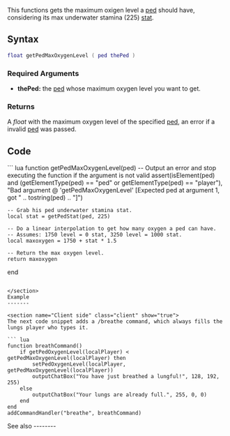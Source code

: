 <lowercasetitle></lowercasetitle>

This functions gets the maximum oxigen level a [ped](/docs/ped.md "wikilink") should have, considering its max underwater stamina (225) [stat](/docs/template-stats.md "wikilink").

Syntax
------

``` lua
float getPedMaxOxygenLevel ( ped thePed )
```

### Required Arguments

-   **thePed:** the [ped](/docs/ped.md "wikilink") whose maximum oxygen level you want to get.

### Returns

A *float* with the maximum oxygen level of the specified [ped](/docs/ped.md "wikilink"), an error if a invalid [ped](/docs/ped.md "wikilink") was passed.

Code
----

<section name="Function source" class="both" show="true">
``` lua
function getPedMaxOxygenLevel(ped)
    -- Output an error and stop executing the function if the argument is not valid
    assert(isElement(ped) and (getElementType(ped) == "ped" or getElementType(ped) == "player"), "Bad argument @ 'getPedMaxOxygenLevel' [Expected ped at argument 1, got " .. tostring(ped) .. "]")

    -- Grab his ped underwater stamina stat.
    local stat = getPedStat(ped, 225)

    -- Do a linear interpolation to get how many oxygen a ped can have.
    -- Assumes: 1750 level = 0 stat, 3250 level = 1000 stat.
    local maxoxygen = 1750 + stat * 1.5

    -- Return the max oxygen level.
    return maxoxygen
end
```

</section>
Example
-------

<section name="Client side" class="client" show="true">
The next code snippet adds a /breathe command, which always fills the lungs player who types it.

``` lua
function breathCommand()
    if getPedOxygenLevel(localPlayer) < getPedMaxOxygenLevel(localPlayer) then
        setPedOxygenLevel(localPlayer, getPedMaxOxygenLevel(localPlayer))
        outputChatBox("You have just breathed a lungful!", 128, 192, 255)
    else
        outputChatBox("Your lungs are already full.", 255, 0, 0)
    end
end
addCommandHandler("breathe", breathCommand)
```

</section>
See also
--------
